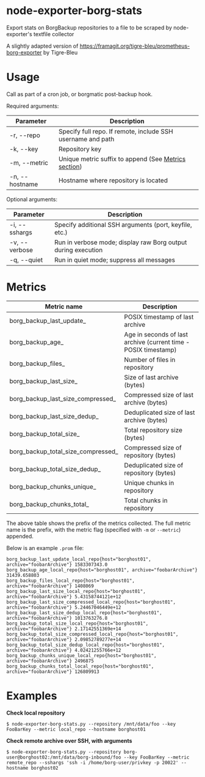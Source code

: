 # node-exporter-borg-stats
Export stats on BorgBackup repositories to a file to be scraped by node-exporter's textfile collector

A slightly adapted version of https://framagit.org/tigre-bleu/prometheus-borg-exporter by Tigre-Bleu

# Usage
Call as part of a cron job, or borgmatic post-backup hook. 

Required arguments:

Parameter | Description
----------|------------
-r, --repo      | Specify full repo. If remote, include SSH username and path
-k, --key       | Repository key
-m, --metric     | Unique metric suffix to append (See [Metrics section](#Metrics))
-n, --hostname  | Hostname where repository is located

Optional arguments:

Parameter | Description
----------|------------
-i, --sshargs | Specify additional SSH arguments (port, keyfile, etc.)
-v, --verbose | Run in verbose mode; display raw Borg output during execution
-q, --quiet   | Run in quiet mode; suppress all messages


# Metrics

Metric name | Description
------------|------------
borg_backup_last_update_            | POSIX timestamp of last archive
borg_backup_age_                    | Age in seconds of last archive (current time - POSIX timestamp)
borg_backup_files_                  | Number of files in repository
borg_backup_last_size_              | Size of last archive (bytes)
borg_backup_last_size_compressed_   | Compressed size of last archive (bytes)          
borg_backup_last_size_dedup_        | Deduplicated size of last archive (bytes)
borg_backup_total_size_             | Total repository size (bytes)
borg_backup_total_size_compressed_  | Compressed size of repository (bytes)
borg_backup_total_size_dedup_       | Deduplicated size of repository (bytes)
borg_backup_chunks_unique_          | Unique chunks in repository
borg_backup_chunks_total_           | Total chunks in repository


The above table shows the prefix of the metrics collected. The full metric name is the prefix, with the metric flag (specified with `-m` or `--metric`) appended.

Below is an example `.prom` file:

```
borg_backup_last_update_local_repo{host="borghost01", archive="foobarArchive"} 1583307343.0
borg_backup_age_local_repo{host="borghost01", archive="foobarArchive"} 31439.658803
borg_backup_files_local_repo{host="borghost01", archive="foobarArchive"} 1408069
borg_backup_last_size_local_repo{host="borghost01", archive="foobarArchive"} 5.43158744121e+12
borg_backup_last_size_compressed_local_repo{host="borghost01", archive="foobarArchive"} 5.24467046449e+12
borg_backup_last_size_dedup_local_repo{host="borghost01", archive="foobarArchive"} 1013763276.8
borg_backup_total_size_local_repo{host="borghost01", archive="foobarArchive"} 2.17142551369e+14
borg_backup_total_size_compressed_local_repo{host="borghost01", archive="foobarArchive"} 2.09852789277e+14
borg_backup_total_size_dedup_local_repo{host="borghost01", archive="foobarArchive"} 4.02421255766e+12
borg_backup_chunks_unique_local_repo{host="borghost01", archive="foobarArchive"} 2496875
borg_backup_chunks_total_local_repo{host="borghost01", archive="foobarArchive"} 126809913
```


# Examples
**Check local repository**

`$ node-exporter-borg-stats.py --repository /mnt/data/foo --key FooBarKey --metric local_repo --hostname borghost01`

**Check remote archive over SSH, with arguments**

`$ node-exporter-borg-stats.py --repository borg-user@borghost02:/mnt/data/borg-inbound/foo --key FooBarKey --metric remote_repo --sshargs 'ssh -i /home/borg-user/privkey -p 20022' --hostname borghost02`
